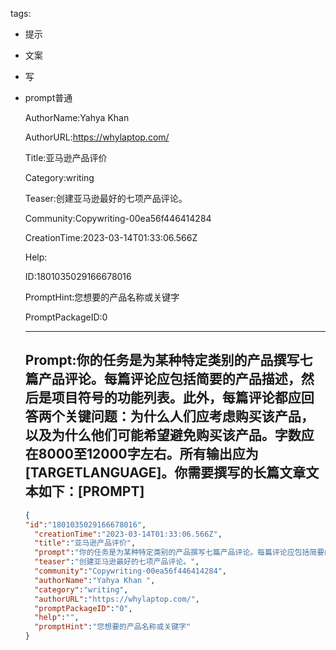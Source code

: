   tags: 
- 提示
- 文案
- 写
- prompt普通

  AuthorName:Yahya Khan 

  AuthorURL:https://whylaptop.com/

  Title:亚马逊产品评价

  Category:writing

  Teaser:创建亚马逊最好的七项产品评论。

  Community:Copywriting-00ea56f446414284

  CreationTime:2023-03-14T01:33:06.566Z

  Help:

  ID:1801035029166678016

  PromptHint:您想要的产品名称或关键字

  PromptPackageID:0

  ---

  ## Prompt:你的任务是为某种特定类别的产品撰写七篇产品评论。每篇评论应包括简要的产品描述，然后是项目符号的功能列表。此外，每篇评论都应回答两个关键问题：为什么人们应考虑购买该产品，以及为什么他们可能希望避免购买该产品。字数应在8000至12000字左右。所有输出应为[TARGETLANGUAGE]。你需要撰写的长篇文章文本如下：[PROMPT]

  ```json
  {
  "id":"1801035029166678016",
    "creationTime":"2023-03-14T01:33:06.566Z",
    "title":"亚马逊产品评价",
    "prompt":"你的任务是为某种特定类别的产品撰写七篇产品评论。每篇评论应包括简要的产品描述，然后是项目符号的功能列表。此外，每篇评论都应回答两个关键问题：为什么人们应考虑购买该产品，以及为什么他们可能希望避免购买该产品。字数应在8000至12000字左右。所有输出应为[TARGETLANGUAGE]。你需要撰写的长篇文章文本如下：[PROMPT]",
    "teaser":"创建亚马逊最好的七项产品评论。",
    "community":"Copywriting-00ea56f446414284",
    "authorName":"Yahya Khan ",
    "category":"writing",
    "authorURL":"https://whylaptop.com/",
    "promptPackageID":"0",
    "help":"",
    "promptHint":"您想要的产品名称或关键字"
  }
  ```
